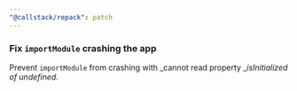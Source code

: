 ```yaml
---
"@callstack/repack": patch
---
```


### Fix `importModule` crashing the app

Prevent `importModule` from crashing with _cannot read property __isInitialized of undefined_.
